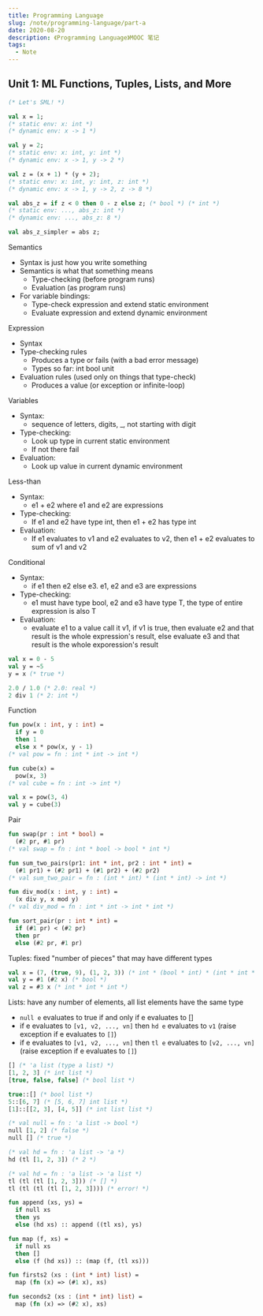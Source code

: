 ```yaml
---
title: Programming Language
slug: /note/programming-language/part-a
date: 2020-08-20
description: 《Programming Language》MOOC 笔记
tags:
  - Note
---
```


## Unit 1: ML Functions, Tuples, Lists, and More

```sml
(* Let's SML! *)

val x = 1;
(* static env: x: int *)
(* dynamic env: x -> 1 *)

val y = 2;
(* static env: x: int, y: int *)
(* dynamic env: x -> 1, y -> 2 *)

val z = (x + 1) * (y + 2);
(* static env: x: int, y: int, z: int *)
(* dynamic env: x -> 1, y -> 2, z -> 8 *)

val abs_z = if z < 0 then 0 - z else z; (* bool *) (* int *)
(* static env: ..., abs_z: int *)
(* dynamic env: ..., abs_z: 8 *)

val abs_z_simpler = abs z;
```

Semantics

- Syntax is just how you write something
- Semantics is what that something means
  - Type-checking (before program runs)
  - Evaluation (as program runs)
- For variable bindings:
  - Type-check expression and extend static environment
  - Evaluate expression and extend dynamic environment

Expression

- Syntax
- Type-checking rules
  - Produces a type or fails (with a bad error message)
  - Types so far: int bool unit
- Evaluation rules (used only on things that type-check)
  - Produces a value (or exception or infinite-loop)

Variables

- Syntax:
  - sequence of letters, digits, _, not starting with digit
- Type-checking:
  - Look up type in current static environment
  - If not there fail
- Evaluation:
  - Look up value in current dynamic environment

Less-than

- Syntax:
  - e1 + e2 where e1 and e2 are expressions
- Type-checking:
  - If e1 and e2 have type int, then e1 + e2 has type int
- Evaluation:
  - If e1 evaluates to v1 and e2 evaluates to v2, then e1 + e2 evaluates to sum of v1 and v2

Conditional

- Syntax:
  - if e1 then e2 else e3. e1, e2 and e3 are expressions
- Type-checking:
  - e1 must have type bool, e2 and e3 have type T, the type of entire expression is also T
- Evaluation:
  - evaluate e1 to a value call it v1, if v1 is true, then evaluate e2 and that result is the whole expression's result, else evaluate e3 and that result is the whole exporession's result

```sml
val x = 0 - 5
val y = ~5
y = x (* true *)

2.0 / 1.0 (* 2.0: real *)
2 div 1 (* 2: int *)
```

Function

```sml
fun pow(x : int, y : int) =
  if y = 0
  then 1
  else x * pow(x, y - 1)
(* val pow = fn : int * int -> int *)

fun cube(x) =
  pow(x, 3)
(* val cube = fn : int -> int *)

val x = pow(3, 4)
val y = cube(3)
```

Pair

```sml
fun swap(pr : int * bool) =
  (#2 pr, #1 pr)
(* val swap = fn : int * bool -> bool * int *)

fun sum_two_pairs(pr1: int * int, pr2 : int * int) =
  (#1 pr1) + (#2 pr1) + (#1 pr2) + (#2 pr2)
(* val sum_two_pair = fn : (int * int) * (int * int) -> int *)

fun div_mod(x : int, y : int) =
  (x div y, x mod y)
(* val div_mod = fn : int * int -> int * int *)

fun sort_pair(pr : int * int) =
  if (#1 pr) < (#2 pr)
  then pr
  else (#2 pr, #1 pr)
```

Tuples: fixed "number of pieces" that may have different types

```sml
val x = (7, (true, 9), (1, 2, 3)) (* int * (bool * int) * (int * int * int) *)
val y = #1 (#2 x) (* bool *)
val z = #3 x (* int * int * int *)
```

Lists: have any number of elements, all list elements have the same type

- `null e` evaluates to true if and only if e evaluates to []
- if e evaluates to `[v1, v2, ..., vn]` then `hd e` evaluates to `v1` (raise exception if e evaluates to `[]`)
- if e evaluates to `[v1, v2, ..., vn]` then `tl e` evaluates to `[v2, ..., vn]` (raise exception if e evaluates to `[]`)

```sml
[] (* 'a list (type a list) *)
[1, 2, 3] (* int list *)
[true, false, false] (* bool list *)

true::[] (* bool list *)
5::[6, 7] (* [5, 6, 7] int list *)
[1]::[[2, 3], [4, 5]] (* int list list *)

(* val null = fn : 'a list -> bool *)
null [1, 2] (* false *)
null [] (* true *)

(* val hd = fn : 'a list -> 'a *)
hd (tl [1, 2, 3]) (* 2 *)

(* val hd = fn : 'a list -> 'a list *)
tl (tl (tl [1, 2, 3])) (* [] *)
tl (tl (tl (tl [1, 2, 3]))) (* error! *)
```

```sml
fun append (xs, ys) =
  if null xs
  then ys
  else (hd xs) :: append ((tl xs), ys)

fun map (f, xs) =
  if null xs
  then []
  else (f (hd xs)) :: (map (f, (tl xs)))

fun firsts2 (xs : (int * int) list) =
  map (fn (x) => (#1 x), xs)

fun seconds2 (xs : (int * int) list) =
  map (fn (x) => (#2 x), xs)
```
